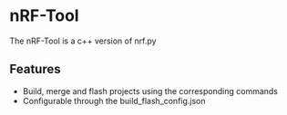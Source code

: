 # nRF-Tool
The nRF-Tool is a c++ version of nrf.py

## Features

- Build, merge and flash projects using the corresponding commands
- Configurable through the build_flash_config.json
